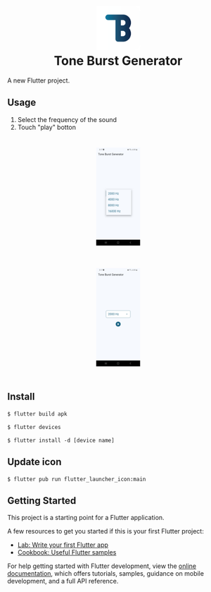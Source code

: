 <h1 align=center>
    <a href="https://github.com/ryo-furukawa-1122/Tone-Burst-Generator">
        <img src="assets/images/icon.png" width=100px>
    </a>
    <br>
    Tone Burst Generator
</h1>

A new Flutter project.

## Usage
1. Select the frequency of the sound
2. Touch "play" botton

<div style="display: flex; flex-direction: column; justify-content: space-evenly">
    <div style="padding: 24px; margin: auto">
        <img src="assets/images/demo2.jpg" width=100px>
    </div>
    <div style="padding: 24px; margin: auto">
        <img src="assets/images/demo1.jpg" width=100px>
    </div>
</div>

## Install 
```
$ flutter build apk
```
```
$ flutter devices
```
```
$ flutter install -d [device name]
```

## Update icon
```
$ flutter pub run flutter_launcher_icon:main
```
## Getting Started

This project is a starting point for a Flutter application.

A few resources to get you started if this is your first Flutter project:

- [Lab: Write your first Flutter app](https://docs.flutter.dev/get-started/codelab)
- [Cookbook: Useful Flutter samples](https://docs.flutter.dev/cookbook)

For help getting started with Flutter development, view the
[online documentation](https://docs.flutter.dev/), which offers tutorials,
samples, guidance on mobile development, and a full API reference.
